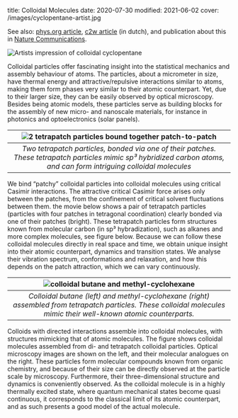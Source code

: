 title: Colloidal Molecules
date: 2020-07-30
modified: 2021-06-02
cover: /images/cyclopentane-artist.jpg

See also: [phys.org article](https://phys.org/news/2021-05-micrometer-size-molecular-kit-real-chemical.html), [c2w article](https://www.c2w.nl/nieuws/modelmoleculen-op-micrometerschaal-geven-inzicht-in-chemische-reacties) (in dutch), and publication about this in [Nature Communications](http://dx.doi.org/10.1038/s41467-021-23144-6).

![Artists impression of colloidal cyclopentane]({static}/images/cyclopentane-artist.jpg "Artists impression of colloidal cyclopentane") 

Colloidal particles offer fascinating insight into the statistical mechanics and assembly behaviour of atoms. 
The particles, about a micrometer in size, have thermal energy and attractive/repulsive interactions similar to atoms,
making them form phases very similar to their atomic counterpart. Yet, due to their larger size, they can be easily 
observed by optical microscopy. Besides being atomic models, these particles serve as building blocks for the assembly 
of new micro- and nanoscale materials, for instance in photonics and optoelectronics (solar panels). 

| ![2 tetrapatch particles bound together patch-to-patch]({static}/images/tetrapatch_binding.gif "2 tetrapatch particles bound together patch-to-patch") | 
|:--:| 
| *Two tetrapatch particles, bonded via one of their patches. These tetrapatch particles mimic sp³ hybridized carbon atoms, and can form intriguing colloidal molecules* |

We bind “patchy” colloidal particles into colloidal molecules using critical Casimir interactions. The attractive
critical Casimir force arises only between the patches, from the confinement of critical solvent fluctuations between them.
the movie below shows a pair of tetrapatch particles (particles with four patches in tetragonal coordination) clearly bonded 
via one of their patches (bright). These tetrapatch particles form structures known from molecular carbon (in sp³ hybradization),
such as alkanes and more complex molecules, see figure below. Because we can follow these colloidal molecules directly in real 
space and time, we obtain unique insight into their atomic counterpart, dynamics and transition states. We analyse their vibration 
spectrum, conformations and relaxation, and how this depends on the patch attraction, which we can vary continuously.

| ![colloidal butane and methyl-cyclohexane]({static}/images/colloidal-molecules.png "colloidal butane and methyl-cyclohexane") | 
|:--:| 
| *Colloidal butane (left) and methyl-cyclohexane (right) assembled from tetrapatch particles. These colloidal molecules mimic their well-known atomic counterparts.* |

Colloids with directed interactions assemble into colloidal molecules, with structures mimicking that of atomic molecules. The 
figure shows colloidal molecules assembled from di- and tetrapatch colloidal particles. Optical microscopy images are shown on 
the left, and their molecular analogues on the right. These particles form molecular compounds known from organic chemistry, 
and because of their size can be directly observed at the particle scale by microscopy. Furthermore, their three-dimensional 
structure and dynamics is conveniently observed. As the colloidal molecule is in a highly thermally excited state, where quantum 
mechanical states become quasi continuous, it corresponds to the classical limit of its atomic counterpart, and as such presents 
a good model of the actual molecule.
